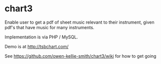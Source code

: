 # chart3
Enable user to get a pdf of sheet music relevant to their instrument, given pdf's that have music for many instruments.

Implementation is via PHP / MySQL.

Demo is at http://tsbchart.com/

See https://github.com/owen-kellie-smith/chart3/wiki for how to get going


